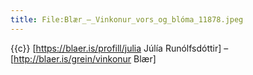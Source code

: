 ```yaml
---
title: File:Blær_–_Vinkonur_vors_og_blóma_11878.jpeg
---
```


{{c}} [https://blaer.is/profill/julia Júlía Runólfsdóttir] – [http://blaer.is/grein/vinkonur Blær]
